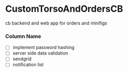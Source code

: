 # CustomTorsoAndOrdersCB
cb backend and web app for orders and minifigs

### Column Name
- [ ] implement password hashing
- [ ] server side data validation
- [ ] sendgrid
- [ ] notification list